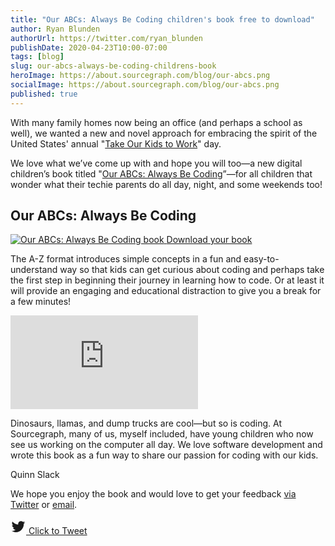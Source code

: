 ```yaml
---
title: "Our ABCs: Always Be Coding children's book free to download"
author: Ryan Blunden
authorUrl: https://twitter.com/ryan_blunden
publishDate: 2020-04-23T10:00-07:00
tags: [blog]
slug: our-abcs-always-be-coding-childrens-book
heroImage: https://about.sourcegraph.com/blog/our-abcs.png
socialImage: https://about.sourcegraph.com/blog/our-abcs.png
published: true
---
```


<meta name="twitter:image" content="https://about.sourcegraph.com/blog/our-abcs.png" />

With many family homes now being an office (and perhaps a school as well), we wanted a new and novel approach for embracing the spirit of the United States' annual "[Take Our Kids to Work](https://www.daughtersandsonstowork.org/)" day.

We love what we’ve come up with and hope you will too—a new digital children’s book titled "[Our ABCs: Always Be Coding](https://cdn2.hubspot.net/hubfs/2762526/CTA%20assets/sourcegraph-abc-book.pdf)”—for all children that wonder what their techie parents do all day, night, and some weekends too!

<div class="text-center">
    <h2 class="h5 pb-3">Our ABCs: Always Be Coding</h2>
    <a href="https://about.sourcegraph.com/resources/our-abcs-childrens-book-download" class="d-block" id="abc-dlbook" target="new">
        <img src="/blog/our-abcs-hero.png" class="my-1" alt="Our ABCs: Always Be Coding book"/>
    </a>
    <a href="https://about.sourcegraph.com/resources/our-abcs-childrens-book-download" class="button btn btn-primary mt-4 mb-2" id="abc-dlbook" target="new">Download your book</a>
</div>

The A-Z format introduces simple concepts in a fun and easy-to-understand way so that kids can get curious about coding and perhaps take the first step in beginning their journey in learning how to code. Or at least it will provide an engaging and educational distraction to give you a break for a few minutes!

<div class="video-embed embed-responsive embed-responsive-16by9 my-5">
  <iframe class="embed-responsive-item" src="https://www.youtube-nocookie.com/embed/6bCO63O4swI?autoplay=0&amp;cc_load_policy=0&amp;start=0&amp;end=0&amp;loop=0&amp;controls=1&amp;modestbranding=0&amp;rel=0" allowfullscreen="" allow="accelerometer; autoplay; encrypted-media; gyroscope; picture-in-picture" frameborder="0"></iframe>
 </div>
 
<p class="text-center">
  
</p>

<p class="text-center">
<div class="blockquote case-studies__quote case-studies__quote--in-content">
  <p>
    Dinosaurs, llamas, and dump trucks are cool—but so is coding. At Sourcegraph, many of us, myself included, have young children who now see us working on the computer all day. We love software development and wrote this book as a fun way to share our passion for coding with our kids.
  </p>
  <footer class="blockquote-footer">
    Quinn Slack
  </footer>
</div>

We hope you enjoy the book and would love to get your feedback [via Twitter](https://twitter.com/intent/tweet?text=For%20all%20children%20at%20home%20that%20wonder%20what%20their%20techie%20parents%20do%20all%20day%2C%20night%2C%20and%20some%20weekends%2C%20too%2C%20they%20need%20the%20%22Our%20ABCs%3A%20Always%20Be%20Coding%22%20book%20by%20@sourcegraph%20-%20https%3A//about.sourcegraph.com/abc%20%23ABCsbook) or [email](mailto:hi+abc@sourcegraph.com).

<p class="text-center">
  <a class="button btn btn-primary" href="https://twitter.com/intent/tweet?text=For%20all%20children%20at%20home%20that%20wonder%20what%20their%20techie%20parents%20do%20all%20day%2C%20night%2C%20and%20some%20weekends%2C%20too%2C%20they%20need%20the%20%22Our%20ABCs%3A%20Always%20Be%20Coding%22%20book%20by%20@sourcegraph%20-%20https%3A//about.sourcegraph.com/abc%20%23ABCsbook%20%23TYCTWD%20%23TODASTW%20%23BringYourKidsToWorkDay">
    <svg class="mdi-icon " width="25" height="25" fill="currentColor" viewBox="0 0 24 24"><path d="M22.46,6C21.69,6.35 20.86,6.58 20,6.69C20.88,6.16 21.56,5.32 21.88,4.31C21.05,4.81 20.13,5.16 19.16,5.36C18.37,4.5 17.26,4 16,4C13.65,4 11.73,5.92 11.73,8.29C11.73,8.63 11.77,8.96 11.84,9.27C8.28,9.09 5.11,7.38 3,4.79C2.63,5.42 2.42,6.16 2.42,6.94C2.42,8.43 3.17,9.75 4.33,10.5C3.62,10.5 2.96,10.3 2.38,10C2.38,10 2.38,10 2.38,10.03C2.38,12.11 3.86,13.85 5.82,14.24C5.46,14.34 5.08,14.39 4.69,14.39C4.42,14.39 4.15,14.36 3.89,14.31C4.43,16 6,17.26 7.89,17.29C6.43,18.45 4.58,19.13 2.56,19.13C2.22,19.13 1.88,19.11 1.54,19.07C3.44,20.29 5.7,21 8.12,21C16,21 20.33,14.46 20.33,8.79C20.33,8.6 20.33,8.42 20.32,8.23C21.16,7.63 21.88,6.87 22.46,6Z"></path></svg>
    Click to Tweet</a>
</p>
